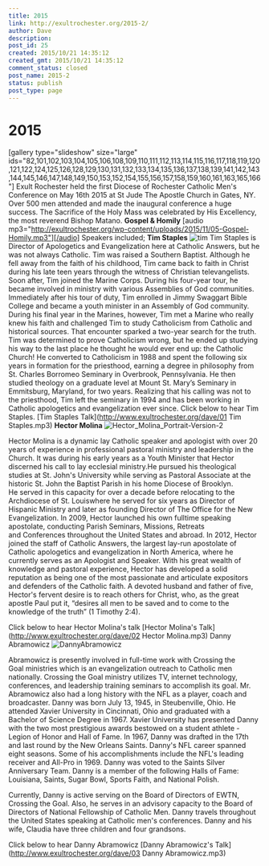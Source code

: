 ```yaml
---
title: 2015
link: http://exultrochester.org/2015-2/
author: Dave
description: 
post_id: 25
created: 2015/10/21 14:35:12
created_gmt: 2015/10/21 14:35:12
comment_status: closed
post_name: 2015-2
status: publish
post_type: page
---
```


# 2015

[gallery type="slideshow" size="large" ids="82,101,102,103,104,105,106,108,109,110,111,112,113,114,115,116,117,118,119,120,121,122,124,125,126,128,129,130,131,132,133,134,135,136,137,138,139,141,142,143,144,145,146,147,148,149,150,153,152,154,155,156,157,158,159,160,161,163,165,166"] Exult Rochester held the first Diocese of Rochester Catholic Men's Conference on May 16th 2015 at St Jude The Apostle Church in Gates, NY. Over 500 men attended and made the inaugural conference a huge success. The Sacrifice of the Holy Mass was celebrated by His Excellency, the most reverend Bishop Matano. **Gospel & Homily** [audio mp3="http://exultrochester.org/wp-content/uploads/2015/11/05-Gospel-Homily.mp3"][/audio] Speakers included; **Tim Staples** ![tim](/wp-content/uploads/2015/10/tim.jpg) Tim Staples is Director of Apologetics and Evangelization here at Catholic Answers, but he was not always Catholic. Tim was raised a Southern Baptist. Although he fell away from the faith of his childhood, Tim came back to faith in Christ during his late teen years through the witness of Christian televangelists. Soon after, Tim joined the Marine Corps. During his four-year tour, he became involved in ministry with various Assemblies of God communities. Immediately after his tour of duty, Tim enrolled in Jimmy Swaggart Bible College and became a youth minister in an Assembly of God community. During his final year in the Marines, however, Tim met a Marine who really knew his faith and challenged Tim to study Catholicism from Catholic and historical sources. That encounter sparked a two-year search for the truth. Tim was determined to prove Catholicism wrong, but he ended up studying his way to the last place he thought he would ever end up: the Catholic Church! He converted to Catholicism in 1988 and spent the following six years in formation for the priesthood, earning a degree in philosophy from St. Charles Borromeo Seminary in Overbrook, Pennsylvania. He then studied theology on a graduate level at Mount St. Mary’s Seminary in Emmitsburg, Maryland, for two years. Realizing that his calling was not to the priesthood, Tim left the seminary in 1994 and has been working in Catholic apologetics and evangelization ever since. Click below to hear Tim Staples. [Tim Staples Talk](http://www.exultrochester.org/dave/01 Tim Staples.mp3) **Hector Molina** ![Hector_Molina_Portrait-Version-2](http://exultrochester.org/wp-content/uploads/2015/10/Hector_Molina_Portrait-Version-2-300x290.jpg)

Hector Molina is a dynamic lay Catholic speaker and apologist with over 20 years of experience in professional pastoral ministry and leadership in the Church. It was during his early years as a Youth Minister that Hector discerned his call to lay ecclesial ministry.He pursued his theological studies at St. John's University while serving as Pastoral Associate at the historic St. John the Baptist Parish in his home Diocese of Brooklyn. He served in this capacity for over a decade before relocating to the Archdiocese of St. Louiswhere he served for six years as Director of Hispanic Ministry and later as founding Director of The Office for the New Evangelization. In 2009, Hector launched his own fulltime speaking apostolate, conducting Parish Seminars, Missions, Retreats and Conferences throughout the United States and abroad. In 2012, Hector joined the staff of Catholic Answers, the largest lay-run apostolate of Catholic apologetics and evangelization in North America, where he currently serves as an Apologist and Speaker. With his great wealth of knowledge and pastoral experience, Hector has developed a solid reputation as being one of the most passionate and articulate expositors and defenders of the Catholic faith. A devoted husband and father of five, Hector's fervent desire is to reach others for Christ, who, as the great apostle Paul put it, “desires all men to be saved and to come to the knowledge of the truth” (1 Timothy 2:4).

Click below to hear Hector Molina's talk [Hector Molina's Talk](http://www.exultrochester.org/dave/02 Hector Molina.mp3) Danny Abramowicz ![DannyAbramowicz](/wp-content/uploads/2015/10/DannyAbramowicz-217x300.jpg)

Abramowicz is presently involved in full-time work with Crossing the Goal ministries which is an evangelization outreach to Catholic men nationally. Crossing the Goal ministry utilizes TV, internet technology, conferences, and leadership training seminars to accomplish its goal. Mr. Abramowicz also had a long history with the NFL as a player, coach and broadcaster. Danny was born July 13, 1945, in Steubenville, Ohio. He attended Xavier University in Cincinnati, Ohio and graduated with a Bachelor of Science Degree in 1967. Xavier University has presented Danny with the two most prestigious awards bestowed on a student athlete - Legion of Honor and Hall of Fame. In 1967, Danny was drafted in the 17th and last round by the New Orleans Saints. Danny's NFL career spanned eight seasons. Some of his accomplishments include the NFL's leading receiver and All-Pro in 1969. Danny was voted to the Saints Silver Anniversary Team. Danny is a member of the following Halls of Fame: Louisiana, Saints, Sugar Bowl, Sports Faith, and National Polish.

Currently, Danny is active serving on the Board of Directors of EWTN, Crossing the Goal. Also, he serves in an advisory capacity to the Board of Directors of National Fellowship of Catholic Men. Danny travels throughout the United States speaking at Catholic men's conferences. Danny and his wife, Claudia have three children and four grandsons.

Click below to hear Danny Abramowicz [Danny Abramowicz's Talk](http://www.exultrochester.org/dave/03 Danny Abramowicz.mp3)
